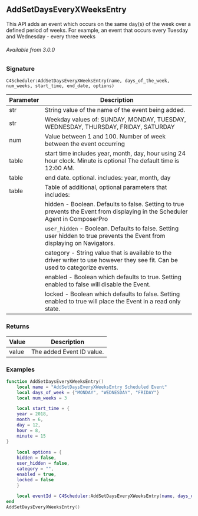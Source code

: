 ## AddSetDaysEveryXWeeksEntry


This API adds an event which occurs on the same day(s) of the week over a defined period of weeks. For example, an event that occurs every Tuesday and Wednesday - every three weeks


###### Available from 3.0.0

### Signature

`C4Scheduler:AddSetDaysEveryXWeeksEntry(name, days_of_the_week, num_weeks, start_time, end_date, options)`

| Parameter | Description |
| --- | --- |
| str | String value of the name of the event being added. |
| str | Weekday values of: SUNDAY, MONDAY, TUESDAY, WEDNESDAY, THURSDAY, FRIDAY, SATURDAY |
| num | Value between 1 and 100. Number of week between the event occurring |
| table | start time includes year, month, day, hour using 24 hour clock. Minute is optional  The default time is 12:00 AM. |
| table | end date. optional. includes: year, month, day |
| table | Table of additional, optional parameters that includes: |
| | hidden - Boolean. Defaults to false. Setting to true prevents the Event from displaying in the Scheduler Agent in ComposerPro |
| | `user_hidden` - Boolean. Defaults to false. Setting user hidden to true prevents the Event from displaying on Navigators. |
| | category - String value that is available to the driver writer to use however they see fit. Can be used to categorize events. |
| | enabled - Boolean which defaults to true. Setting enabled to false will disable the Event. |
| | locked - Boolean which defaults to false. Setting enabled to true will place the Event in a read only state. |


### Returns

| Value | Description |
| --- | --- |
| value | The added Event ID value. |


### Examples

```lua
function AddSetDaysEveryXWeeksEntry()
	local name = "AddSetDaysEveryXWeeksEntry Scheduled Event"
	local days_of_week = {"MONDAY", "WEDNESDAY", "FRIDAY"}
	local num_weeks = 3

	local start_time = {
	year = 2018,
	month = 6,
	day = 12,
	hour = 8,
	minute = 15
}
	
	local options = {
	hidden = false,
	user_hidden = false,
	category = "",
	enabled = true,
	locked = false
	}
	
	local eventId = C4Scheduler:AddSetDaysEveryXWeeksEntry(name, days_of_week, num_weeks, start_time)
end
AddSetDaysEveryXWeeksEntry()
```
